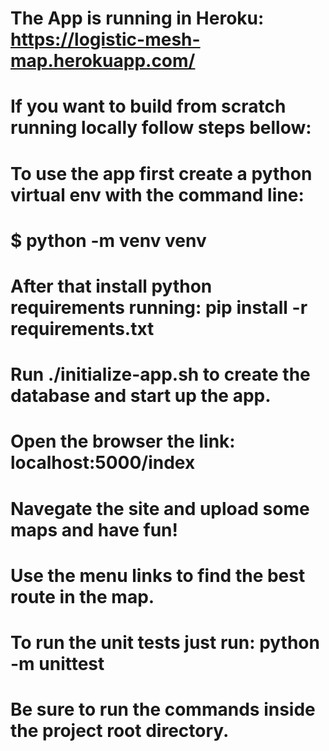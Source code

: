 # The App is running in Heroku: https://logistic-mesh-map.herokuapp.com/

# If you want to build from scratch running locally follow steps bellow:
# To use the app first create a python virtual env with the command line:
# $ python -m venv venv
# After that install python requirements running: pip install -r requirements.txt
# Run ./initialize-app.sh to create the database and start up the app.
# Open the browser the link: localhost:5000/index
# Navegate the site and upload some maps and have fun!
# Use the menu links to find the best route in the map.
# To run the unit tests just run: python -m unittest
# Be sure to run the commands inside the project root directory.
